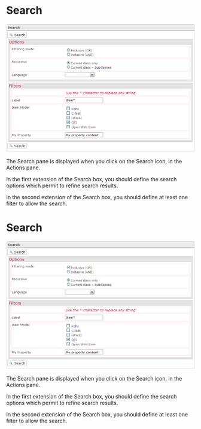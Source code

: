 <!--
author:
    - 'Jérôme Bogaerts'
created_at: '2012-04-12 16:47:40'
updated_at: '2013-03-13 13:31:28'
tags:
    - 'Manage Items'
-->

Search
======

![](../resources/search_items.png)

The Search pane is displayed when you click on the Search icon, in the Actions pane.

In the first extension of the Search box, you should define the search options which permit to refine search results.

In the second extension of the Search box, you should define at least one filter to allow the search.

Search
======

![](../resources/search_items.png)

The Search pane is displayed when you click on the Search icon, in the Actions pane.

In the first extension of the Search box, you should define the search options which permit to refine search results.

In the second extension of the Search box, you should define at least one filter to allow the search.


